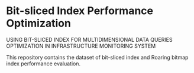 # Bit-sliced Index Performance Optimization

USING BIT-SLICED INDEX FOR MULTIDIMENSIONAL DATA QUERIES OPTIMIZATION IN INFRASTRUCTURE MONITORING SYSTEM

This repository contains the dataset of bit-sliced index and Roaring bitmap index performance evaluation. 
